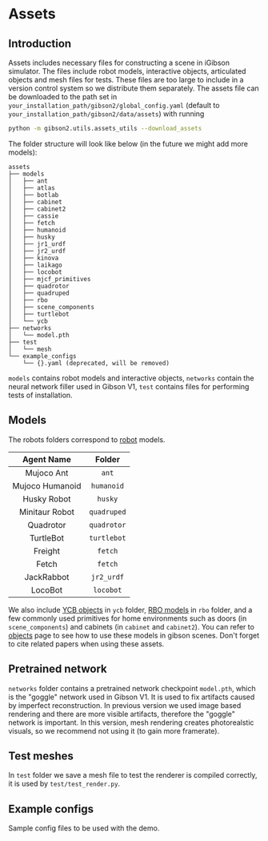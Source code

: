 # Assets

## Introduction

Assets includes necessary files for constructing a scene in iGibson simulator. The files include robot models, interactive objects, articulated objects and mesh files for tests. These files are too large to include in a version control system so we distribute them separately. The assets file can be downloaded to the path set in `your_installation_path/gibson2/global_config.yaml` (default to `your_installation_path/gibson2/data/assets`) with running 

```bash 
python -m gibson2.utils.assets_utils --download_assets
```

The folder structure will look like below (in the future we might add more models):
```
assets
├── models
│   ├── ant
│   ├── atlas
│   ├── botlab
│   ├── cabinet
│   ├── cabinet2
│   ├── cassie
│   ├── fetch
│   ├── humanoid
│   ├── husky
│   ├── jr1_urdf
│   ├── jr2_urdf
│   ├── kinova
│   ├── laikago
│   ├── locobot
│   ├── mjcf_primitives
│   ├── quadrotor
│   ├── quadruped
│   ├── rbo
│   ├── scene_components
│   ├── turtlebot
│   └── ycb
├── networks
│   └── model.pth
├── test
│   └── mesh
└── example_configs
    └── {}.yaml (deprecated, will be removed)

```
`models` contains robot models and interactive objects, `networks` contain the neural network filler used in Gibson V1, `test` contains files for performing tests of installation. 

## Models

The robots folders correspond to [robot](./robots.md) models. 

| Agent Name     | Folder | 
|:-------------: | :-------------: |
| Mujoco Ant      |   `ant` |
| Mujoco Humanoid |   `humanoid` | 
| Husky Robot     |   `husky` |
| Minitaur Robot  |   `quadruped` |
| Quadrotor       |   `quadrotor` |
| TurtleBot       |   `turtlebot` |
| Freight         |  `fetch` |
| Fetch           |  `fetch` |
| JackRabbot      |  `jr2_urdf` |
| LocoBot         |   `locobot` |

We also include [YCB objects](http://www.ycbbenchmarks.com/object-models/) in `ycb` folder, [RBO models](https://tu-rbo.github.io/articulated-objects/) in `rbo` folder, and a few commonly used primitives for home environments such as doors (in `scene_components`) and cabinets (in `cabinet` and `cabinet2`). You can refer to [objects](./objects.md) page to see how to use these models in gibson scenes. Don't forget to cite related papers when using these assets.

## Pretrained network

`networks` folder contains a pretrained network checkpoint `model.pth`, which is the "goggle" network used in Gibson V1. It is used to fix artifacts caused by imperfect reconstruction. In previous version we used image based rendering and there are more visible artifacts, therefore the "goggle" network is important. In this version, mesh rendering creates photorealstic visuals, so we recommend not using it (to gain more framerate). 

## Test meshes

In `test` folder we save a mesh file to test the renderer is compiled correctly, it is used by `test/test_render.py`.

## Example configs

Sample config files to be used with the demo.